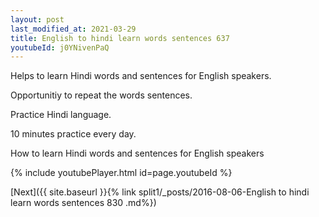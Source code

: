 ```yaml
---
layout: post
last_modified_at: 2021-03-29
title: English to hindi learn words sentences 637 
youtubeId: j0YNivenPaQ
---
```

 
 
Helps to learn Hindi words and sentences for English speakers.

Opportunitiy to repeat the words sentences. 

Practice Hindi language. 
 
10 minutes practice every day. 
 
How to learn Hindi words and sentences for English speakers 
 
{% include youtubePlayer.html id=page.youtubeId %}
 
 
[Next]({{ site.baseurl }}{% link  split1/_posts/2016-08-06-English to hindi learn words sentences 830 .md%})
 

